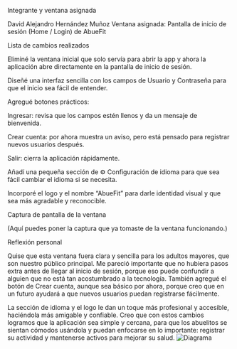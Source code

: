 Integrante y ventana asignada

David Alejandro Hernández Muñoz
Ventana asignada: Pantalla de inicio de sesión (Home / Login) de AbueFit

Lista de cambios realizados

Eliminé la ventana inicial que solo servía para abrir la app y ahora la aplicación abre directamente en la pantalla de inicio de sesión.

Diseñé una interfaz sencilla con los campos de Usuario y Contraseña para que el inicio sea fácil de entender.

Agregué botones prácticos:

Ingresar: revisa que los campos estén llenos y da un mensaje de bienvenida.

Crear cuenta: por ahora muestra un aviso, pero está pensado para registrar nuevos usuarios después.

Salir: cierra la aplicación rápidamente.

Añadí una pequeña sección de ⚙ Configuración de idioma para que sea fácil cambiar el idioma si se necesita.

Incorporé el logo y el nombre “AbueFit” para darle identidad visual y que sea más agradable y reconocible.

Captura de pantalla de la ventana

(Aquí puedes poner la captura que ya tomaste de la ventana funcionando.)

Reflexión personal

Quise que esta ventana fuera clara y sencilla para los adultos mayores, que son nuestro público principal.
Me pareció importante que no hubiera pasos extra antes de llegar al inicio de sesión, porque eso puede confundir a alguien que no está tan acostumbrado a la tecnología. También agregué el botón de Crear cuenta, aunque sea básico por ahora, porque creo que en un futuro ayudará a que nuevos usuarios puedan registrarse fácilmente.

La sección de idioma y el logo le dan un toque más profesional y accesible, haciéndola más amigable y confiable.
Creo que con estos cambios logramos que la aplicación sea simple y cercana, para que los abuelitos se sientan cómodos usándola y puedan enfocarse en lo importante: registrar su actividad y mantenerse activos para mejorar su salud.
![Diagrama](abuelito.png.png)

